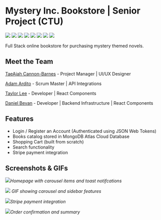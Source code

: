 # Mystery Inc. Bookstore | Senior Project (CTU)
<img src="https://img.shields.io/badge/JavaScript-F7DF1E?style=for-the-badge&logo=javascript&logoColor=black" /> <img src="https://img.shields.io/badge/HTML5-E34F26?style=for-the-badge&logo=html5&logoColor=white" /> <img src="https://img.shields.io/badge/CSS3-1572B6?style=for-the-badge&logo=css3&logoColor=white" /> <img src="https://img.shields.io/badge/React-20232A?style=for-the-badge&logo=react&logoColor=61DAFB" /> <img src="https://img.shields.io/badge/Node.js-43853D?style=for-the-badge&logo=node.js&logoColor=white" /> <img src="https://img.shields.io/badge/MongoDB-4EA94B?style=for-the-badge&logo=mongodb&logoColor=white" /> <img src="https://img.shields.io/badge/Express.js-404D59?style=for-the-badge" /> <img src="https://camo.githubusercontent.com/5e8e465612d10ddb4831b853b21cf9763eeb9f004b73f0fb7420ba8df14951c3/68747470733a2f2f696d672e736869656c64732e696f2f7374617469632f76313f7374796c653d666f722d7468652d6261646765266d6573736167653d53747269706526636f6c6f723d303038434444266c6f676f3d537472697065266c6f676f436f6c6f723d464646464646266c6162656c3d" />

Full Stack online bookstore for purchasing mystery themed novels.

## Meet the Team
[TaeAjah Cannon-Barnes](https://github.com/TaeLynne) - Project Manager | UI/UX Designer

[Adam Ardito](https://github.com/aardito2143) - Scrum Master | API Integrations

[Taylor Lee](https://github.com/TaylorLee23) - Developer | React Components

[Daniel Bevan](https://github.com/Dbevan770) - Developer | Backend Infrastructure | React Components

## Features
* Login / Register an Account (Authenticated using JSON Web Tokens)
* Books catalog stored in MongoDB Atlas Cloud Database
* Shopping Cart (built from scratch)
* Search functionality
* Stripe payment integration

## Screenshots & GIFs
<img src="https://drive.google.com/uc?export=view&id=13tg_AwGSOal7LWdKp2-yCdCv8hAa7_aw" />*Homepage with carousel items and toast notifcations*


<img src="https://github.com/aardito2143/Onlinebookstore-group-4/blob/main/feature_showcase.gif" />  *GIF showing carousel and sidebar features*


<img src="https://drive.google.com/uc?export=view&id=1BpVznh_9Z5JPb270BXNVRoP6iatkJGtl" />*Stripe payment integration*


<img src="https://drive.google.com/uc?export=view&id=11lI09QHTWTFrKTD_wWXMQuPwsv90JC_7" />*Order confirmation and summary*
